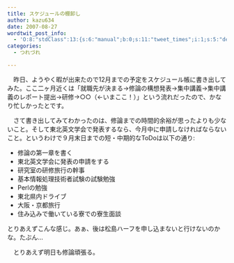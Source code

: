 ```yaml
---
title: スケジュールの棚卸し
author: kazu634
date: 2007-08-27
wordtwit_post_info:
  - 'O:8:"stdClass":13:{s:6:"manual";b:0;s:11:"tweet_times";i:1;s:5:"delay";i:0;s:7:"enabled";i:1;s:10:"separation";s:2:"60";s:7:"version";s:3:"3.7";s:14:"tweet_template";b:0;s:6:"status";i:2;s:6:"result";a:0:{}s:13:"tweet_counter";i:2;s:13:"tweet_log_ids";a:1:{i:0;i:3195;}s:9:"hash_tags";a:0:{}s:8:"accounts";a:1:{i:0;s:7:"kazu634";}}'
categories:
  - つれづれ

---
```

<div class="section">
<p>
    　昨日、ようやく暇が出来たので12月までの予定をスケジュール帳に書き出してみた。ここ二ヶ月近くは「就職先が決まる→修論の構想発表→集中講義→集中講義のレポート提出→研修→○○（←いまここ！）」という流れだったので、かなり忙しかったとです。
</p>
  
<p>
    　さて書き出してみてわかったのは、修論までの時間的余裕が思ったよりも少ないこと。そして東北英文学会で発表するなら、今月中に申請しなければならないこと。というわけで９月末日までの短・中期的なToDoは以下の通り:
</p>
  
<ul>
<li>
      修論の第一章を書く
</li>
<li>
      東北英文学会に発表の申請をする
</li>
<li>
      研究室の研修旅行の幹事
</li>
<li>
      基本情報処理技術者試験の試験勉強
</li>
<li>
      Perlの勉強
</li>
<li>
      東北県内ドライブ
</li>
<li>
      大阪・京都旅行
</li>
<li>
      住み込みで働いている寮での寮生面談
</li>
</ul>
  
<p>
    とりあえずこんな感じ。あぁ、後は松島ハーフを申し込まないと行けないのかな。たぶん…
</p>
  
<p>
    　とりあえず明日も修論頑張る。
</p>
</div>
